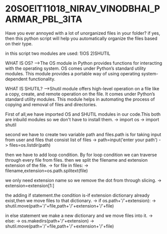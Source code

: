 # 20SOEIT11018_NIRAV_VINODBHAI_PARMAR_PBL_3ITA

Have you ever annoyed with a lot of unorganized files in your folder?
if yes, then this python script will help you automatically organize the files based on their type.

in this script two modules are used:
1)OS
2)SHUTIL

WHAT IS OS?
-->The OS module in Python provides functions for interacting with the operating system. OS comes under Python’s standard utility modules. This module provides a portable way of using operating system-dependent functionality.

WHAT IS SHUTIL?
-->Shutil module offers high-level operation on a file like a copy, create, and remote operation on the file. It comes under Python’s standard utility modules. This module helps in automating the process of copying and removal of files and directories.

First of all,we have imported OS and SHUTIL modules in our code.This both are inbuild modules so we don't have to install them.
-> import os
-> import shutil

second we have to create two variable path and files.path is for taking input from user and files that consist list of files
-> path=input('enter your path')
-> files=os.listdir(path)

then we have to add loop condition. By for loop condition we can traverse through every file from files. then we split the filename and extension extension of the file.
-> for file in files:
->    filename,extension=os.path.splitext(file)

we only need extension name so we remove the dot from through slicing.
->    extension=extension[1:]

the adding if statement.the condition is-if extension dictionary already exist,then we move files to that dictionary.
->    if os.path+'/'+extension):
->         shutil.move(path+'/'+file,path+'/'+extension+'/'+file)

in else statement we make a new dictionary and we move files into it.
->    else:
->         os.makedirs(path+'/'+extension)
->         shutil.move(path+'/'+file,path+'/'+extension+'/'+file)
